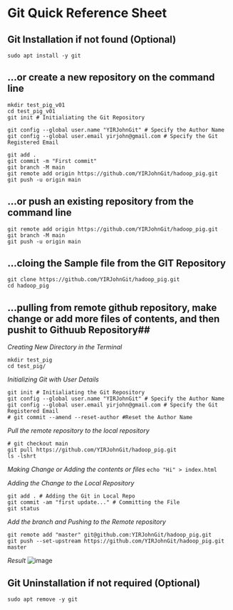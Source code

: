 # Git Quick Reference Sheet #

## Git Installation if not found (Optional) ##
```
sudo apt install -y git 
```

## …or create a new repository on the command line ##
```
mkdir test_pig_v01
cd test_pig_v01
git init # Initialiating the Git Repository

git config --global user.name "YIRJohnGit" # Specify the Author Name
git config --global user.email yirjohn@gmail.com # Specify the Git Registered Email

git add .
git commit -m "First commit"
git branch -M main
git remote add origin https://github.com/YIRJohnGit/hadoop_pig.git
git push -u origin main
```

## ...or push an existing repository from the command line ##
```
git remote add origin https://github.com/YIRJohnGit/hadoop_pig.git
git branch -M main
git push -u origin main
```

## ...cloing the Sample file from the GIT Repository ##
```
git clone https://github.com/YIRJohnGit/hadoop_pig.git
cd hadoop_pig
```

## ...pulling from remote github repository, make change or add more files of contents,  and then pushit to Githuub Repository##

_Creating New Directory in the Terminal_
```
mkdir test_pig
cd test_pig/
```

_Initializing Git with User Details_
```
git init # Initialiating the Git Repository
git config --global user.name "YIRJohnGit" # Specify the Author Name
git config --global user.email yirjohn@gmail.com # Specify the Git Registered Email
# git commit --amend --reset-author #Reset the Author Name
```

_Pull the remote repository to the local repository_
```
# git checkout main
git pull https://github.com/YIRJohnGit/hadoop_pig.git
ls -lshrt
```

_Making Change or Adding the contents or files_
``
echo "Hi" > index.html
``

_Adding the Change to the Local Repository_
```
git add . # Adding the Git in Local Repo
git commit -am "first update..." # Committing the File
git status
```
_Add the branch and Pushing to the Remote repository_
```
git remote add "master" git@github.com:YIRJohnGit/hadoop_pig.git
git push --set-upstream https://github.com/YIRJohnGit/hadoop_pig.git master
```
_Result_ 
![image](https://user-images.githubusercontent.com/111234771/195471429-9e85f615-d1e6-419a-a0cf-19265c23f631.png)

## Git Uninstallation if not required (Optional) ##
```
sudo apt remove -y git 
```
